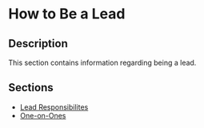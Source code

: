 # How to Be a Lead

## Description
This section contains information regarding being a lead.

## Sections

- [Lead Responsibilites](./leadResponsibilities.md)
- [One-on-Ones](./one-on-ones.md)
